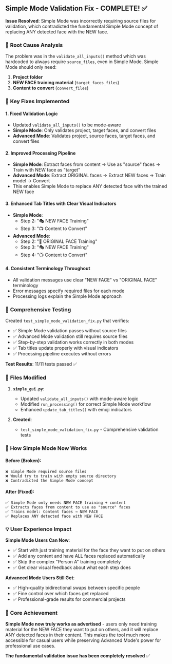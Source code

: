 ## Simple Mode Validation Fix - COMPLETE! ✅

**Issue Resolved**: Simple Mode was incorrectly requiring source files for validation, which contradicted the fundamental Simple Mode concept of replacing ANY detected face with the NEW face.

### 🔧 **Root Cause Analysis**
The problem was in the `validate_all_inputs()` method which was hardcoded to always require `source_files`, even in Simple Mode. Simple Mode should only need:
1. **Project folder**
2. **NEW FACE training material** (`target_faces_files`)
3. **Content to convert** (`convert_files`)

### 🎯 **Key Fixes Implemented**

#### 1. **Fixed Validation Logic**
- Updated `validate_all_inputs()` to be mode-aware
- **Simple Mode**: Only validates project, target faces, and convert files
- **Advanced Mode**: Validates project, source faces, target faces, and convert files

#### 2. **Improved Processing Pipeline**
- **Simple Mode**: Extract faces from content → Use as "source" faces → Train with NEW face as "target"
- **Advanced Mode**: Extract ORIGINAL faces → Extract NEW faces → Train model → Convert
- This enables Simple Mode to replace ANY detected face with the trained NEW face

#### 3. **Enhanced Tab Titles with Clear Visual Indicators**
- **Simple Mode**:
  - Step 2: "🎭 NEW FACE Training"
  - Step 3: "📺 Content to Convert"
- **Advanced Mode**:
  - Step 2: "🚫 ORIGINAL FACE Training" 
  - Step 3: "🎭 NEW FACE Training"
  - Step 4: "📺 Content to Convert"

#### 4. **Consistent Terminology Throughout**
- All validation messages use clear "NEW FACE" vs "ORIGINAL FACE" terminology
- Error messages specify required files for each mode
- Processing logs explain the Simple Mode approach

### 🧪 **Comprehensive Testing**
Created `test_simple_mode_validation_fix.py` that verifies:
- ✅ Simple Mode validation passes without source files
- ✅ Advanced Mode validation still requires source files  
- ✅ Step-by-step validation works correctly in both modes
- ✅ Tab titles update properly with visual indicators
- ✅ Processing pipeline executes without errors

**Test Results**: 11/11 tests passed ✅

### 📁 **Files Modified**
1. **`simple_gui.py`**:
   - Updated `validate_all_inputs()` with mode-aware logic
   - Modified `run_processing()` for correct Simple Mode workflow
   - Enhanced `update_tab_titles()` with emoji indicators

2. **Created**:
   - `test_simple_mode_validation_fix.py` - Comprehensive validation tests

### 🚀 **How Simple Mode Now Works**

#### **Before (Broken)**:
```
❌ Simple Mode required source files
❌ Would try to train with empty source directory  
❌ Contradicted the Simple Mode concept
```

#### **After (Fixed)**:
```
✅ Simple Mode only needs NEW FACE training + content
✅ Extracts faces from content to use as "source" faces
✅ Trains model: Content faces → NEW FACE
✅ Replaces ANY detected face with NEW FACE
```

### 💡 **User Experience Impact**

**Simple Mode Users Can Now**:
- ✅ Start with just training material for the face they want to put on others
- ✅ Add any content and have ALL faces replaced automatically
- ✅ Skip the complex "Person A" training completely
- ✅ Get clear visual feedback about what each step does

**Advanced Mode Users Still Get**:
- ✅ High-quality bidirectional swaps between specific people
- ✅ Fine control over which faces get replaced
- ✅ Professional-grade results for commercial projects

### 🎯 **Core Achievement**
**Simple Mode now truly works as advertised** - users only need training material for the NEW FACE they want to put on others, and it will replace ANY detected faces in their content. This makes the tool much more accessible for casual users while preserving Advanced Mode's power for professional use cases.

**The fundamental validation issue has been completely resolved** ✅
